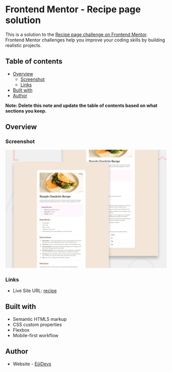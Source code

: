 # Frontend Mentor - Recipe page solution

This is a solution to the [Recipe page challenge on Frontend Mentor](https://www.frontendmentor.io/challenges/recipe-page-KiTsR8QQKm). Frontend Mentor challenges help you improve your coding skills by building realistic projects. 

## Table of contents

- [Overview](#overview)
  - [Screenshot](#screenshot)
  - [Links](#links)
- [Built with](#built-with)
- [Author](#author)

**Note: Delete this note and update the table of contents based on what sections you keep.**

## Overview

### Screenshot

![](./previews/preview.jpg)

### Links

- Live Site URL: [recipe](https://your-live-site-url.com)

## Built with

- Semantic HTML5 markup
- CSS custom properties
- Flexbox
- Mobile-first workflow

## Author

- Website - [EijiDevs](https://github.com/EijiDevs)